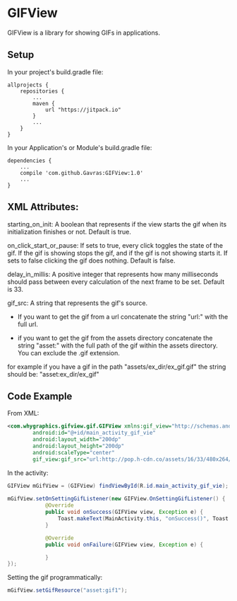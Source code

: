 # GIFView
GIFView is a library for showing GIFs in applications.

## Setup

In your project's build.gradle file:
```
allprojects {
    repositories {
        ...
        maven { 
            url "https://jitpack.io"
        }
        ...
    }
}
```
In your Application's or Module's build.gradle file:
```
dependencies {
    ...
    compile 'com.github.Gavras:GIFView:1.0'
    ...
}
```
## XML Attributes:
 
 starting_on_init:
 A boolean that represents if the view starts the gif
 when its initialization finishes or not. Default is true.
 
 on_click_start_or_pause:
 If sets to true, every click toggles the state of the gif.
 If the gif is showing stops the gif, and if the gif is not showing starts it.
 If sets to false clicking the gif does nothing. Default is false.
 
 delay_in_millis:
 A positive integer that represents how many milliseconds
 should pass between every calculation of the next frame to be set. Default is 33.
 
 gif_src:
 A string that represents the gif's source.
 
 - If you want to get the gif from a url
 concatenate the string "url:" with the full url.
 
 - if you want to get the gif from the assets directory
 concatenate the string "asset:" with the full path of the gif
 within the assets directory. You can exclude the .gif extension.
 
 for example if you have a gif in the path "assets/ex_dir/ex_gif.gif"
 the string should be: "asset:ex_dir/ex_gif"

## Code Example

From XML:
```xml
<com.whygraphics.gifview.gif.GIFView xmlns:gif_view="http://schemas.android.com/apk/res-auto"
        android:id="@+id/main_activity_gif_vie"
        android:layout_width="200dp"
        android:layout_height="200dp"
        android:scaleType="center"
        gif_view:gif_src="url:http://pop.h-cdn.co/assets/16/33/480x264/gallery-1471381857-gif-season-2.gif" />
```

In the activity:
```java
GIFView mGifView = (GIFView) findViewById(R.id.main_activity_gif_vie);
        
mGifView.setOnSettingGifListener(new GIFView.OnSettingGifListener() {
            @Override
            public void onSuccess(GIFView view, Exception e) {
                Toast.makeText(MainActivity.this, "onSuccess()", Toast.LENGTH_SHORT).show();
            }

            @Override
            public void onFailure(GIFView view, Exception e) {

            }
});
```

Setting the gif programmatically:
```java
mGifView.setGifResource("asset:gif1");
```
